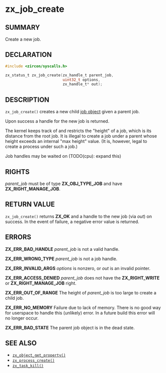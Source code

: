 # zx_job_create

## SUMMARY

<!-- Contents of this heading updated by update-docs-from-fidl, do not edit. -->

Create a new job.

## DECLARATION

<!-- Contents of this heading updated by update-docs-from-fidl, do not edit. -->

```c
#include <zircon/syscalls.h>

zx_status_t zx_job_create(zx_handle_t parent_job,
                          uint32_t options,
                          zx_handle_t* out);
```

## DESCRIPTION

`zx_job_create()` creates a new child [job object](/reference/kernel_objects/job.md) given a
parent job.

Upon success a handle for the new job is returned.

The kernel keeps track of and restricts the "height" of a job, which is its
distance from the root job. It is illegal to create a job under a parent whose
height exceeds an internal "max height" value. (It is, however, legal to create
a process under such a job.)

Job handles may be waited on (TODO(cpu): expand this)

## RIGHTS

<!-- Contents of this heading updated by update-docs-from-fidl, do not edit. -->

*parent_job* must be of type **ZX_OBJ_TYPE_JOB** and have **ZX_RIGHT_MANAGE_JOB**.

## RETURN VALUE

`zx_job_create()` returns **ZX_OK** and a handle to the new job
(via *out*) on success.  In the event of failure, a negative error value
is returned.

## ERRORS

**ZX_ERR_BAD_HANDLE**  *parent_job* is not a valid handle.

**ZX_ERR_WRONG_TYPE**  *parent_job* is not a job handle.

**ZX_ERR_INVALID_ARGS**  *options* is nonzero, or *out* is an invalid pointer.

**ZX_ERR_ACCESS_DENIED**  *parent_job* does not have the **ZX_RIGHT_WRITE** or
**ZX_RIGHT_MANAGE_JOB** right.

**ZX_ERR_OUT_OF_RANGE**  The height of *parent_job* is too large to create a child job.

**ZX_ERR_NO_MEMORY**  Failure due to lack of memory.
There is no good way for userspace to handle this (unlikely) error.
In a future build this error will no longer occur.

**ZX_ERR_BAD_STATE**  The parent job object is in the dead state.

## SEE ALSO

 - [`zx_object_get_property()`]
 - [`zx_process_create()`]
 - [`zx_task_kill()`]

<!-- References updated by update-docs-from-fidl, do not edit. -->

[`zx_object_get_property()`]: object_get_property.md
[`zx_process_create()`]: process_create.md
[`zx_task_kill()`]: task_kill.md
